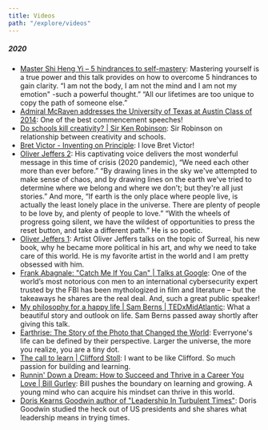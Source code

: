 ```yaml
---
title: Videos
path: "/explore/videos"
---
```


##### 2020
- [Master Shi Heng Yi – 5 hindrances to self-mastery](https://www.youtube.com/watch?v=4-079YIasck): Mastering yourself is a true power and this talk provides on how to overcome 5 hindrances to gain clarity. “I am not the body, I am not the mind and I am not my emotion" -such a powerful thought.” “All our lifetimes are too unique to copy the path of someone else.”
- [Admiral McRaven addresses the University of Texas at Austin Class of 2014](https://www.youtube.com/watch?v=yaQZFhrW0fU&list=FLrlPaGQuKQiYMqpFYyc-40A&index=30): One of the best commencement speeches!
- [Do schools kill creativity? | Sir Ken Robinson](https://www.youtube.com/watch?v=iG9CE55wbtY&list=FLrlPaGQuKQiYMqpFYyc-40A&index=42): Sir Robinson on relationship between creativity and schools.
- [Bret Victor - Inventing on Principle](https://www.youtube.com/watch?v=PUv66718DII&list=FLrlPaGQuKQiYMqpFYyc-40A&index=28): I love Bret Victor!
- [Oliver Jeffers 2](https://youtu.be/zpn6MCmoK0g): His captivating voice delivers the most wonderful message in this time of crisis (2020 pandemic), “We need each other more than ever before.” “By drawing lines in the sky we've attempted to make sense of chaos, and by drawing lines on the earth we've tried to determine where we belong and where we don't; but they're all just stories.” And more, “If earth is the only place where people live, is actually the least lonely place in the universe. There are plenty of people to be love by, and plenty of people to love.” “With the wheels of progress going silent, we have the wildest of opportunities to press the reset button, and take a different path.” He is so poetic.
- [Oliver Jeffers 1](https://www.youtube.com/watch?v=gvgJJxUNU2Q&list=FLrlPaGQuKQiYMqpFYyc-40A&index=19): Artist Oliver Jeffers talks on the topic of Surreal, his new book, why he became more political in his art, and why we need to take care of this world. He is my favorite artist in the world and I am pretty obsessed with him.
- [Frank Abagnale: "Catch Me If You Can" | Talks at Google](https://www.youtube.com/watch?v=vsMydMDi3rI&list=FLrlPaGQuKQiYMqpFYyc-40A&index=54): One of the world’s most notorious con men to an international cybersecurity expert trusted by the FBI has been mythologized in film and literature – but the takeaways he shares are the real deal. And, such a great public speaker!
- [My philosophy for a happy life | Sam Berns | TEDxMidAtlantic](https://www.youtube.com/watch?v=36m1o-tM05g&list=FLrlPaGQuKQiYMqpFYyc-40A&index=53): What a beautiful story and outlook on life. Sam Berns passed away shortly after giving this talk.
- [Earthrise: The Story of the Photo that Changed the World](https://www.youtube.com/watch?v=BsShNeDvccc&list=FLrlPaGQuKQiYMqpFYyc-40A&index=14): Everryone's life can be defined by their perspective. Larger the universe, the more you realize, you are a tiny dot.
- [The call to learn | Clifford Stoll](https://www.youtube.com/watch?v=Gj8IA6xOpSk&list=FLrlPaGQuKQiYMqpFYyc-40A&index=5): I want to be like Clifford. So much passion for building and learning.
- [Runnin' Down a Dream: How to Succeed and Thrive in a Career You Love | Bill Gurley](https://www.youtube.com/watch?v=xmYekD6-PZ8&list=FLrlPaGQuKQiYMqpFYyc-40A&index=16): Bill pushes the boundary on learning and growing. A young mind who can acquire his mindset can thrive in this world.
- [Doris Kearns Goodwin author of "Leadership In Turbulent Times"](https://www.youtube.com/watch?v=yw1jBBdE-g8&list=FLrlPaGQuKQiYMqpFYyc-40A&index=24): Doris Goodwin studied the heck out of US presidents and she shares what leadership means in trying times.
 
